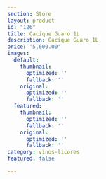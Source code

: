 ```yaml
---
section: Store
layout: product
id: "126"
title: Cacique Guaro 1L
description: Cacique Guaro 1L
price: '5,600.00'
images:
  default:
    thumbnail:
      optimized: ''
      fallback: ''
    original:
      optimized: ''
      fallback: ''
  featured:
    thumbnail:
      optimized: ''
      fallback: ''
    original:
      optimized: ''
      fallback: ''
category: vinos-licores
featured: false

---
```

